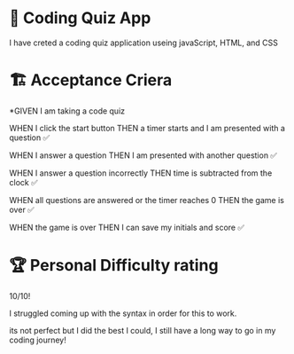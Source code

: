 # 📝 Coding Quiz App

I have creted a coding quiz application useing javaScript, HTML, and CSS



# 🏗️ Acceptance Criera

*GIVEN I am taking a code quiz

WHEN I click the start button
THEN a timer starts and I am presented with a question  ✅

WHEN I answer a question
THEN I am presented with another question  ✅

WHEN I answer a question incorrectly
THEN time is subtracted from the clock  ✅

WHEN all questions are answered or the timer reaches 0
THEN the game is over  ✅

WHEN the game is over
THEN I can save my initials and score  ✅

# 🏆 Personal Difficulty rating

10/10! 

I struggled coming up with the syntax in order for this to work.

its not perfect but I did the best I could, I still have a long way to go in my coding journey!

